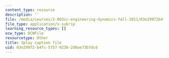 ```yaml
---
content_type: resource
description: ''
file: /media/courses/2-003sc-engineering-dynamics-fall-2011/03e29972b4fc575792362d6ae73b7dcd_-QVENB3aEvY.vtt
file_type: application/x-subrip
learning_resource_types: []
ocw_type: OCWFile
resourcetype: Other
title: 3play caption file
uid: 03e29972-b4fc-5757-9236-2d6ae73b7dcd
---
```

